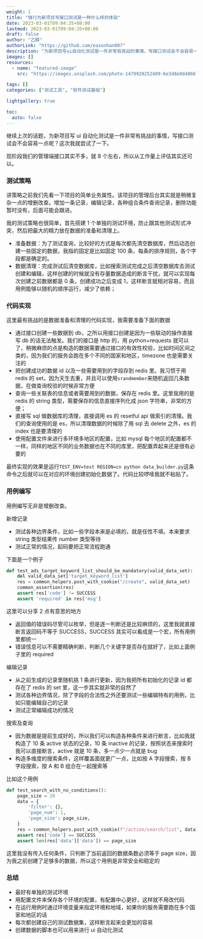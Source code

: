 ```yaml
---
weight: 1
title: "强行为新项目写接口测试是一种什么样的体验"
date: 2023-03-01T09:04:35+08:00
lastmod: 2023-03-01T09:04:35+08:00
draft: false
author: "乙醇"
authorLink: "https://github.com/easonhan007"
description: "为新项目写ui自动化测试是一件非常有挑战的事情，写接口测试会不会容易一点呢？"
images: []
resources:
  - name: "featured-image"
    src: "https://images.unsplash.com/photo-1479920252409-6e3d8e8d4866?w=300"

tags: []
categories: ["测试工具", "软件测试基础"]

lightgallery: true

toc:
  auto: false
---
```


继续上次的话题，为新项目写 ui 自动化测试是一件非常有挑战的事情，写接口测试会不会容易一点呢？这次我就尝试了一下。

现阶段我们的管理端接口其实不多，就 8 个左右，所以从工作量上评估其实还可以。

### 测试策略

讲策略之前我们先看一下项目的简单业务属性。该项目的管理后台其实就是稍微复杂一点的增删改查。增加一条记录，编辑记录，各种组合条件查询记录，删除功能暂时没有，后面可能会跟进。

我的测试策略也很简单，首先搭建 1 个单独的测试环境，防止跟其他测试形式冲突，然后把最大的精力放在数据的准备和清理上。

- 准备数据：为了测试查询，比较好的方式是每次都先清空数据库，然后动态创建一些固定的数据，我指的固定是比如固定 100 条，每条的排序规则，各个字段都是确定的。
- 数据清理：完成测试后清空数据库，比如搜索测试完成之后清空数据库去测试创建和编辑，这样创建的时候就没有存量数据造成的断言干扰，就可以实现每次创建之前数据都是 0 条，创建成功之后变成 1，这样断言就相对容易，而且用例能够以随机的顺序运行，减少了依赖；

### 代码实现

这里最有挑战的是数据准备和清理的代码实现，我需要准备下面的数据

- 通过接口创建一些数据到 db，之所以用接口创建是因为一些联动的操作直接写 db 的话无法触发。我们的接口是 http 的，用 python+requests 就可以了，稍微麻烦的点是构造的数据需要通过接口的有效性校验，比如时间区间之类的，因为我们的服务会跑在多个不同的国家和地区，timezone 也是需要关注的
- 把创建成功的数据 id 以及一些需要用到的字段存到 redis 里。我习惯于用 redis 的 set，因为天生去重，并且可以使用`srandmember`来随机返回几条数据，在做查询校验的时候非常方便
- 查询一些关联表的信息或者需要用到的数据，保存在 redis 里。这里我用的是 redis 的 string 类型，需要保存的信息直接序列化成 json 字符串，非常的方便；
- 直接写 sql 做数据库的清理，直接调用 es 的 resetful api 做索引的清理。我们的查询使用的是 es，所以清理数据的时候除了用 sql 去 delete 之外，es 的 index 也是要清理的
- 使用配置文件来进行多环境多地区的配置，比如 mysql 每个地区的配置都不一样，同样的地区不同的业务数据也在不同的库里，把配置弄起来还是很有必要的

最终实现的效果是运行`TEST_ENV=test REGION=cn python data_builder.py`这条命令之后就可以在对应的环境创建初始化数据了。代码比较啰嗦我就不粘贴了。

### 用例编写

用例编写无非是增删改查。

新增记录

- 测试各种边界条件，比如一些字段本来是必填的，就是任性不填。本来要求 string 类型结果传 number 类型等待
- 测试正常的情况，起码要把正常流程跑通

下面是一个例子

```python
def test_ads_target_keyword_list_should_be_mandatory(valid_data_set):
	del valid_data_set['target_keyword_list']
	res = common_helpers.post_with_cookie("/create", valid_data_set)
	common_assertion(res)
	assert res['code'] != SUCCESS
	assert 'required' in res['msg']
```

这里可以分享 2 点有意思的地方

- 返回值的错误码尽管可以枚举，但是逐一判断还是比较麻烦的，这里我就直接断言返回码不等于 SUCCESS，SUCCESS 其实可以看成是一个宏，所有用例里都统一
- 错误信息可以不需要精确判断，判断几个关键字是否存在就好了，比如上面例子里的 required

编辑记录

- 从之前生成的记录里随机挑 1 条进行更新，因为我把所有初始化的记录 id 都存在了 redis 的 set 里，这一步其实就非常的自然了
- 测试各种边界情况，除了字段的合法性之外还要测试一些编辑特有的用例，比如只能编辑自己的记录
- 测试正常编辑成功的情况

搜索及查询

- 因为数据是提前生成好的，所以我们可以构造各种条件来进行断言，比如我就构造了 10 条 active 状态的记录，10 条 inactive 的记录，按照状态来搜索时我可以直接断言，active 就是 10 条，多一点少一点就是 bug
- 构造多维度的搜索条件，这样覆盖面就更广一点，比如按 A 字段搜索，按 B 字段搜索，按 A 和 B 组合在一起搜索等

比如这个用例

```python
def test_search_with_no_conditions():
	page_size = 20
	data = {
		'filter': {},
		'page_num': 1,
		'page_size': page_size,
	}
	res = common_helpers.post_with_cookie(f"/action/search/list", data)
	assert res['code'] == SUCCESS
	assert len(res['data']['data']) == page_size
```

这里我没有传入任何条件，只判断了当前返回的数据条数必须等于 page size，因为我之前创建了足够多的数据，所以这个用例是非常安全和稳定的

### 总结

- 最好有单独的测试环境
- 用配置文件来保存各个环境的配置，有配置中心更好，这样就不用改代码
- 在运行用例时通过环境变量来指定环境和地域，如果你的服务需要跑在多个国家和地区的话
- 每次都创建自己的测试数据集，这样断言起来会更加的容易
- 创建数据的脚本也可以用来进行 ui 自动化测试
